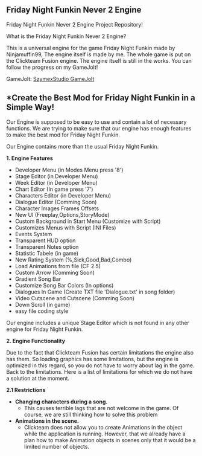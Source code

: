 ## Friday Night Funkin Never 2 Engine
Friday Night Funkin Never 2 Engine Project Repository!

What is the Friday Night Funkin Never 2 Engine?

This is a universal engine for the game Friday Night Funkin made 
by Ninjamuffin99, The engine itself is made by me. The whole game 
is put on the Clickteam Fusion engine. The engine itself is still 
in the works. You can follow the progress on my GameJolt!

GameJolt: [SzymexStudio GameJolt](https://gamejolt.com/invite/SzymexStudio)


## *Create the Best Mod for **Friday Night Funkin** in a Simple Way!

Our Engine is supposed to be easy to use and contain a lot of necessary 
functions. We are trying to make sure that our engine has enough features 
to make the best mod for Friday Night Funkin.

Our Engine contains more than the usual Friday Night Funkin. 

**1. Engine Features**

- Developer Menu (in Modes Menu press '8')
- Stage Editor (in Developer Menu)
- Week Editor (in Developer Menu)
- Chart Editor (In game press '7')
- Characters Editor (in Developer Menu)
- Dialogue Editor (Comming Soon)
- Character Images Frames Offsets
- New UI (Freeplay,Options,StoryMode)
- Custom Background in Start Menu (Customize with Script)
- Customizes Menus with Script (INI Files)
- Events System
- Transparent HUD option
- Transparent Notes option
- Statistic Tabele (in game)
- New Rating System (%,Sick,Good,Bad,Combo)
- Load Animations from file (CF 2.5)
- Custom Arrow (Comming Soon)
- Gradient Song Bar
- Customize Song Bar Colors (In options)
- Dialogues In Game (Create TXT file 'Dialogue.txt' in song folder)
- Video Cutscene and Cutscene (Comming Soon)
- Down Scroll (in game)
- easy file coding style

Our engine includes a unique Stage Editor which is not found in any other engine for Friday Night Funkin.

**2. Engine Functionality**

Due to the fact that Clickteam Fusion has certain limitations the engine also has them. So loading 
graphics has some limitations, but the engine is optimized in this regard, so you do not have to worry 
about lag in the game. Back to the limitations. Here is a list of limitations for which we do not have a 
solution at the moment. 

**2.1 Restrictions**
 - **Changing characters during a song.**
    - This causes terrible lags that are not welcome in the game. Of course, we are still thinking how to solve this problem
 - **Animations in the scene.**
    - Clickteam does not allow you to create Animations in the object while the application is running. However, that we already have a plan how to make Animation  objects in scenes only that it would be a limited number of objects. 
